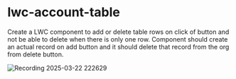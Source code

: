 # lwc-account-table
Create a LWC component to add or delete table rows on click of button and not be able to delete when there is only one row. Component should create an actual record on add button and it should delete that record from the org from delete button.


![Recording 2025-03-22 222629](https://github.com/user-attachments/assets/81a5e744-c5ff-48ff-8999-c7f806399c70)
